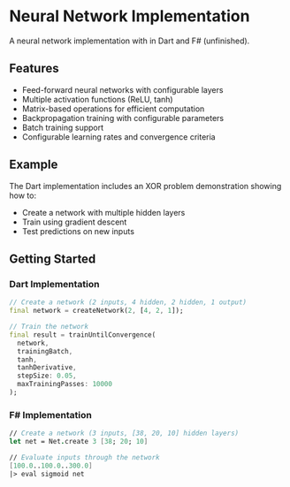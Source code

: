# Neural Network Implementation

A neural network implementation with in Dart and F# (unfinished).

## Features

- Feed-forward neural networks with configurable layers
- Multiple activation functions (ReLU, tanh)
- Matrix-based operations for efficient computation
- Backpropagation training with configurable parameters
- Batch training support
- Configurable learning rates and convergence criteria

## Example

The Dart implementation includes an XOR problem demonstration showing how to:

- Create a network with multiple hidden layers
- Train using gradient descent
- Test predictions on new inputs

## Getting Started

### Dart Implementation

```dart
// Create a network (2 inputs, 4 hidden, 2 hidden, 1 output)
final network = createNetwork(2, [4, 2, 1]);

// Train the network
final result = trainUntilConvergence(
  network,
  trainingBatch,
  tanh,
  tanhDerivative,
  stepSize: 0.05,
  maxTrainingPasses: 10000
);
```

### F# Implementation

```fsharp
// Create a network (3 inputs, [38, 20, 10] hidden layers)
let net = Net.create 3 [38; 20; 10]

// Evaluate inputs through the network
[100.0..100.0..300.0]
|> eval sigmoid net
```
